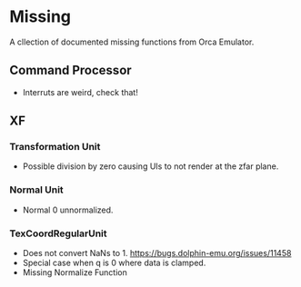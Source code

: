 # Missing
A cllection of documented missing functions from Orca Emulator.

## Command Processor
 * Interruts are weird, check that!

## XF
### Transformation Unit
 * Possible division by zero causing UIs to not render at the zfar plane.

### Normal Unit
 * Normal 0 unnormalized.

### TexCoordRegularUnit
 * Does not convert NaNs to 1. https://bugs.dolphin-emu.org/issues/11458
 * Special case when q is 0 where data is clamped.
 * Missing Normalize Function